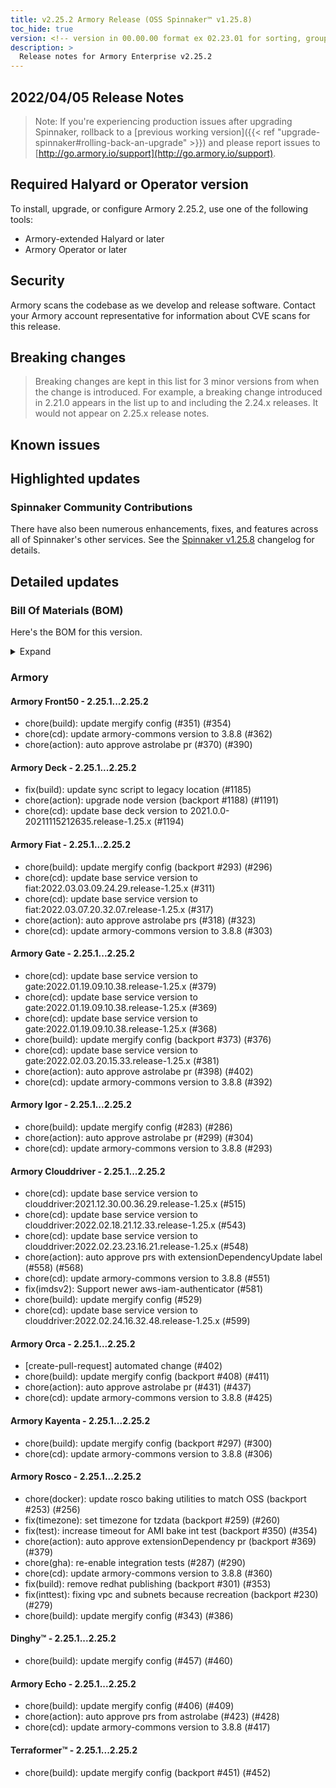 ```yaml
---
title: v2.25.2 Armory Release (OSS Spinnaker™ v1.25.8)
toc_hide: true
version: <!-- version in 00.00.00 format ex 02.23.01 for sorting, grouping -->
description: >
  Release notes for Armory Enterprise v2.25.2
---
```


## 2022/04/05 Release Notes

> Note: If you're experiencing production issues after upgrading Spinnaker, rollback to a [previous working version]({{< ref "upgrade-spinnaker#rolling-back-an-upgrade" >}}) and please report issues to [http://go.armory.io/support](http://go.armory.io/support).
## Required Halyard or Operator version

To install, upgrade, or configure Armory 2.25.2, use one of the following tools:

- Armory-extended Halyard <PUT IN A VERSION NUMBER> or later
- Armory Operator <PUT IN A VERSION NUMBER> or later

## Security

Armory scans the codebase as we develop and release software. Contact your Armory account representative for information about CVE scans for this release.

## Breaking changes
<!-- Copy/paste from the previous version if there are recent ones. We can drop breaking changes after 3 minor versions. Add new ones from OSS and Armory. -->

> Breaking changes are kept in this list for 3 minor versions from when the change is introduced. For example, a breaking change introduced in 2.21.0 appears in the list up to and including the 2.24.x releases. It would not appear on 2.25.x release notes.

## Known issues
<!-- Copy/paste known issues from the previous version if they're not fixed. Add new ones from OSS and Armory. If there aren't any issues, state that so readers don't think we forgot to fill out this section. -->

## Highlighted updates

<!--
Each item category (such as UI) under here should be an h3 (###). List the following info that service owners should be able to provide:
- Major changes or new features we want to call out for Armory and OSS. Changes should be grouped under end user understandable sections. For example, instead of Deck, use UI. Instead of Fiat, use Permissions.
- Fixes to any known issues from previous versions that we have in release notes. These can all be grouped under a Fixed issues H3.
-->




###  Spinnaker Community Contributions

There have also been numerous enhancements, fixes, and features across all of Spinnaker's other services. See the
[Spinnaker v1.25.8](https://www.spinnaker.io/changelogs/1.25.8-changelog/) changelog for details.

## Detailed updates

### Bill Of Materials (BOM)

Here's the BOM for this version.
<details><summary>Expand</summary>
<pre class="highlight">
<code>artifactSources:
  dockerRegistry: docker.io/armory
dependencies:
  redis:
    commit: null
    version: 2:2.8.4-2
services:
  clouddriver:
    commit: 33b60a3d7d9e038b4cac59f256dfb1cdcd6dfc4c
    version: 2.25.7
  deck:
    commit: 509a6a3d0dc87754ce53a4e7072f5101f5f90fbd
    version: 2.25.7
  dinghy:
    commit: 8e48f434fbf9b4830d4b27f89efa6b57b39372ea
    version: 2.25.6
  echo:
    commit: d7f37af9b470ad5795426dd9b912d4a337aa78b7
    version: 2.25.5
  fiat:
    commit: 56c9f6e90c9dc2181208f76576b2a20b6a5aa38a
    version: 2.25.6
  front50:
    commit: 40cfa8aea76490f18dc326f814f5b56261e4f11b
    version: 2.25.5
  gate:
    commit: b32a01cffb0ba3cd70ab1baa2b01d1bd933e3b17
    version: 2.25.8
  igor:
    commit: 39200c329fa711f0964d2e19ddfe642e9ad55ec4
    version: 2.25.5
  kayenta:
    commit: 7e874ca312c441e4c1f8c2dc3e721698f801669c
    version: 2.25.5
  monitoring-daemon:
    commit: null
    version: 2.26.0
  monitoring-third-party:
    commit: null
    version: 2.26.0
  orca:
    commit: b9608b22be7fc7aa05e3f178115cb1f6d34d26b8
    version: 2.25.4
  rosco:
    commit: ce0b6657e8658ba8f3d760ae1a791ffbd3f8425a
    version: 2.25.9
  terraformer:
    commit: 6b396cc9c51c396231d75f2f28899dd3ec8c6844
    version: 2.25.10
timestamp: "2022-04-04 17:24:09"
version: 2.25.2
</code>
</pre>
</details>

### Armory


#### Armory Front50 - 2.25.1...2.25.2

  - chore(build): update mergify config (#351) (#354)
  - chore(cd): update armory-commons version to 3.8.8 (#362)
  - chore(action): auto approve astrolabe pr (#370) (#390)

#### Armory Deck - 2.25.1...2.25.2

  - fix(build): update sync script to legacy location (#1185)
  - chore(action): upgrade node version (backport #1188) (#1191)
  - chore(cd): update base deck version to 2021.0.0-20211115212635.release-1.25.x (#1194)

#### Armory Fiat - 2.25.1...2.25.2

  - chore(build): update mergify config (backport #293) (#296)
  - chore(cd): update base service version to fiat:2022.03.03.09.24.29.release-1.25.x (#311)
  - chore(cd): update base service version to fiat:2022.03.07.20.32.07.release-1.25.x (#317)
  - chore(action): auto approve astrolabe prs (#318) (#323)
  - chore(cd): update armory-commons version to 3.8.8 (#303)

#### Armory Gate - 2.25.1...2.25.2

  - chore(cd): update base service version to gate:2022.01.19.09.10.38.release-1.25.x (#379)
  - chore(cd): update base service version to gate:2022.01.19.09.10.38.release-1.25.x (#369)
  - chore(cd): update base service version to gate:2022.01.19.09.10.38.release-1.25.x (#368)
  - chore(build): update mergify config (backport #373) (#376)
  - chore(cd): update base service version to gate:2022.02.03.20.15.33.release-1.25.x (#381)
  - chore(action): auto approve astrolabe pr (#398) (#402)
  - chore(cd): update armory-commons version to 3.8.8 (#392)

#### Armory Igor - 2.25.1...2.25.2

  - chore(build): update mergify config (#283) (#286)
  - chore(action): auto approve astrolabe pr (#299) (#304)
  - chore(cd): update armory-commons version to 3.8.8 (#293)

#### Armory Clouddriver - 2.25.1...2.25.2

  - chore(cd): update base service version to clouddriver:2021.12.30.00.36.29.release-1.25.x (#515)
  - chore(cd): update base service version to clouddriver:2022.02.18.21.12.33.release-1.25.x (#543)
  - chore(cd): update base service version to clouddriver:2022.02.23.23.16.21.release-1.25.x (#548)
  - chore(action): auto approve prs with extensionDependencyUpdate label (#558) (#568)
  - chore(cd): update armory-commons version to 3.8.8 (#551)
  - fix(imdsv2): Support newer aws-iam-authenticator (#581)
  - chore(build): update mergify config (#529)
  - chore(cd): update base service version to clouddriver:2022.02.24.16.32.48.release-1.25.x (#599)

#### Armory Orca - 2.25.1...2.25.2

  - [create-pull-request] automated change (#402)
  - chore(build): update mergify config (backport #408) (#411)
  - chore(action): auto approve astrolabe pr (#431) (#437)
  - chore(cd): update armory-commons version to 3.8.8 (#425)

#### Armory Kayenta - 2.25.1...2.25.2

  - chore(build): update mergify config (backport #297) (#300)
  - chore(cd): update armory-commons version to 3.8.8 (#306)

#### Armory Rosco - 2.25.1...2.25.2

  - chore(docker): update rosco baking utilities to match OSS (backport #253) (#256)
  - fix(timezone): set timezone for tzdata (backport #259) (#260)
  - fix(test): increase timeout for AMI bake int test (backport #350) (#354)
  - chore(action): auto approve extensionDependency pr (backport #369) (#379)
  - chore(gha): re-enable integration tests (#287) (#290)
  - chore(cd): update armory-commons version to 3.8.8 (#360)
  - fix(build): remove redhat publishing (backport #301) (#353)
  - fix(inttest): fixing vpc and subnets because recreation (backport #230) (#279)
  - chore(build): update mergify config (#343) (#386)

#### Dinghy™ - 2.25.1...2.25.2

  - chore(build): update mergify config (#457) (#460)

#### Armory Echo - 2.25.1...2.25.2

  - chore(build): update mergify config (#406) (#409)
  - chore(action): auto approve prs from astrolabe (#423) (#428)
  - chore(cd): update armory-commons version to 3.8.8 (#417)

#### Terraformer™ - 2.25.1...2.25.2

  - chore(build): update mergify config (backport #451) (#452)

